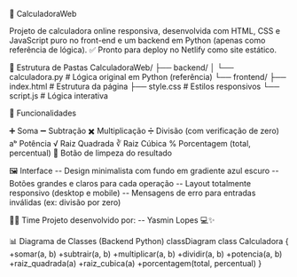 📌 CalculadoraWeb

Projeto de calculadora online responsiva, desenvolvida com HTML, CSS e JavaScript puro no front-end e um backend em Python (apenas como referência de lógica).
✅ Pronto para deploy no Netlify
 como site estático.

📂 Estrutura de Pastas
CalculadoraWeb/
├── backend/
│   └── calculadora.py    # Lógica original em Python (referência)
└── frontend/
    ├── index.html        # Estrutura da página
    ├── style.css         # Estilos responsivos
    └── script.js         # Lógica interativa

🧠 Funcionalidades

➕ Soma
➖ Subtração
✖️ Multiplicação
➗ Divisão (com verificação de zero)
aᵇ Potência
√ Raiz Quadrada
∛ Raiz Cúbica
% Porcentagem (total, percentual)
🧼 Botão de limpeza do resultado

🖼️ Interface
-- Design minimalista com fundo em gradiente azul escuro
-- Botões grandes e claros para cada operação
-- Layout totalmente responsivo (desktop e mobile)
-- Mensagens de erro para entradas inválidas (ex: divisão por zero)

🧑‍💻 Time
Projeto desenvolvido por:
-- Yasmin Lopes 💻✨

📊 Diagrama de Classes (Backend Python)
classDiagram
    class Calculadora {
        +somar(a, b)
        +subtrair(a, b)
        +multiplicar(a, b)
        +dividir(a, b)
        +potencia(a, b)
        +raiz_quadrada(a)
        +raiz_cubica(a)
        +porcentagem(total, percentual)
    }
